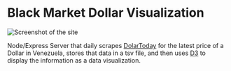# Black Market Dollar Visualization

![Screenshot of the site](http://lrodriguez.me/images/dollar.png)

Node/Express Server that daily scrapes [DolarToday](https://dolartoday.com/) for the latest price of a Dollar in 
Venezuela, stores that data in a tsv file, and then uses [D3](https://d3js.org/) to display the information as a data visualization.
